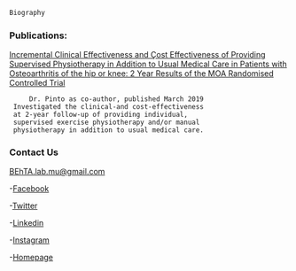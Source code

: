 ```markdown
Biography
```

### Publications:

[Incremental Clinical Effectiveness and Çost Effectiveness of Providing Supervised Physiotherapy in Addition to Usual Medical Care in Patients with Osteoarthritis of the hip or knee: 2 Year Results of the MOA Randomised Controlled Trial](https://authors.elsevier.com/c/1YcYh3npMrGT7B) 
 
         Dr. Pinto as co-author, published March 2019
     Investigated the clinical-and cost-effectiveness
     at 2-year follow-up of providing individual, 
     supervised exercise physiotherapy and/or manual
     physiotherapy in addition to usual medical care.



### Contact Us
BEhTA.lab.mu@gmail.com

-[Facebook](https://www.facebook.com/BEhTA.lab.mu/?view_public_for=333460707302009)

-[Twitter](https://twitter.com/BEhTA_Lab)

-[Linkedin](https://www.linkedin.com/in/behta-lab-957408180/)

-[Instagram](https://www.instagram.com/behta_lab/)


-[Homepage](https://behta.github.io/BEhTA.Lab/)
